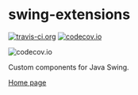 # swing-extensions
[![travis-ci.org](https://travis-ci.org/jonestimd/swing-extensions.svg?branch=master)](https://travis-ci.org/jonestimd/swing-extensions?branch=master)
[![codecov.io](https://codecov.io/github/jonestimd/swing-extensions/coverage.svg?branch=master)](https://codecov.io/github/jonestimd/swing-extensions?branch=master)

![codecov.io](https://codecov.io/github/jonestimd/swing-extensions/branch.svg?branch=master)

Custom components for Java Swing.

[Home page](https://jonestimd.github.io/swing-extensions)